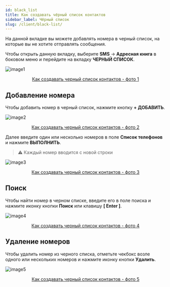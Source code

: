 ```yaml
---
id: black_list
title: Как создавать чёрный список контактов
sidebar_label: Чёрный список
slug: /client/black-list/
---
```


На данной вкладке вы можете добавлять номера в черный список, на которые вы не хотите отправлять сообщения.

Чтобы открыть данную вкладку, выберите **SMS** → **Адресная книга** в боковом меню и перейдите на вкладку **ЧЕРНЫЙ СПИСОК**.

![image1](/img/ru/client_address_book_black_list/image1.png "Как создавать черный список контактов") <center><u>Как создавать черный список контактов - фото 1</u></center>

## Добавление номера

Чтобы добавить номер в черный список, нажмите кнопку **+ ДОБАВИТЬ**.

![image2](/img/ru/client_address_book_black_list/image2.png "Как создавать черный список контактов") <center><u>Как создавать черный список контактов - фото 2</u></center>

Далее введите один или несколько номеров в поле **Список телефонов** и нажмите **ВЫПОЛНИТЬ**.

> :warning: Каждый номер вводится с новой строки

![image3](/img/ru/client_address_book_black_list/image3.png "Как создавать черный список контактов") <center><u>Как создавать черный список контактов - фото 3</u></center>

## Поиск

Чтобы найти номер в черном списке, введите его в поле поиска и нажмите иконку кнопки **Поиск** или клавишу **[ Enter ]**.

![image4](/img/ru/client_address_book_black_list/image4.png "Как создавать черный список контактов") <center><u>Как создавать черный список контактов - фото 4</u></center>

## Удаление номеров

Чтобы удалить номер из черного списка, отметьте чекбокс возле одного или нескольких номеров и нажмите иконку кнопки **Удалить**.

![image5](/img/ru/client_address_book_black_list/image5.png "Как создавать черный список контактов") <center><u>Как создавать черный список контактов - фото 5</u></center>
